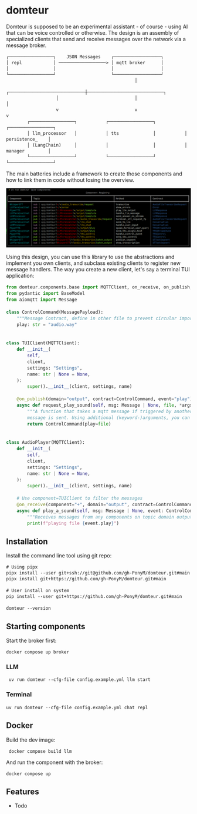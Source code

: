# domteur

Domteur is supposed to be an experimental assistant - of course - using AI that can be voice controlled or otherwise.
The design is an assembly of specialized clients that send and receive messages over the network via a message broker.

```
┌─────────────────┐    JSON Messages    ┌──────────────────┐
│ repl            │ ──────────────────> │ mqtt broker      │
│                 │                     │                  │
└─────────────────┘                     └──────────────────┘
                                                 │
                   ┌─────────────────────────────┼─────────────────────────────┐
                   │                             │                             │
                   v                             v                             v
        ┌─────────────────┐           ┌─────────────────┐           ┌─────────────────┐
        │ llm_processor   │           │ tts             │           │ persistence_    │
        │ (LangChain)     │           │                 │           │ manager         │
        └─────────────────┘           └─────────────────┘           └─────────────────┘
```
The main batteries include a framework to create those components and how to link them in code without losing the overview.

![components list](./docs/img/list-components.png)

Using this design, you can use this library to use the abstractions and implement you own clients, 
and subclass existing clients to register new message handlers. The way you create a new client, let's say a 
terminal TUI application:

```python
from domteur.components.base import MQTTClient, on_receive, on_publish, MessagePayload
from pydantic import BaseModel
from aiomqtt import Message

class ControlCommand(MessagePayload):
    """Message Contract, define in other file to prevent circular imports when imported by other components"""
    play: str = "audio.way"


class TUIClient(MQTTClient):
    def __init__(
        self,
        client,
        settings: "Settings",
        name: str | None = None,
    ):
        super().__init__(client, settings, name)

    @on_publish(domain="output", contract=ControlCommand, event="play")
    async def request_play_sound(self, msg: Message | None, file, *args, **kwargs) -> ControlCommand:
        """A function that takes a mqtt message if triggered by another msg. If this function fails, an error 
        message is sent. Using additional (keyword-)arguments, you can use this function whenever sending this message contract"""
        return ControlCommand(play=file)

    
class AudioPlayer(MQTTClient):
    def __init__(
        self,
        client,
        settings: "Settings",
        name: str | None = None,
    ):
        super().__init__(client, settings, name)

    # Use component=TUIClient to filter the messages
    @on_receive(component="+", domain="output", contract=ControlCommand, event="play")
    async def play_a_sound(self, msg: Message | None, event: ControlCommand) -> None:
        """Receives messages from any components on topic domain output with event play"""
        print(f"playing file {event.play}")
```

## Installation

Install the command line tool using git repo:
    
    # Using pipx
    pipx install --user git+ssh://git@github.com/gh-PonyM/domteur.git#main
    pipx install git+https://github.com/gh-PonyM/domteur.git#main

    # User install on system
    pip install --user git+https://github.com/gh-PonyM/domteur.git#main

    domteur --version

## Starting components

Start the broker first:

    docker compose up broker

### LLM

     uv run domteur --cfg-file config.example.yml llm start

### Terminal

    uv run domteur --cfg-file config.example.yml chat repl


## Docker

Build the dev image:

     docker compose build llm

And run the component with the broker:

    docker compose up

## Features

- Todo
